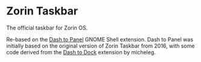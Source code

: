 # Zorin Taskbar
The official taskbar for Zorin OS.

Re-based on the [Dash to Panel](https://github.com/home-sweet-gnome/dash-to-panel) GNOME Shell extension. Dash to Panel was initially based on the original version of Zorin Taskbar from 2016, with some code derived from the [Dash to Dock](https://github.com/micheleg/dash-to-dock) extension by micheleg.
